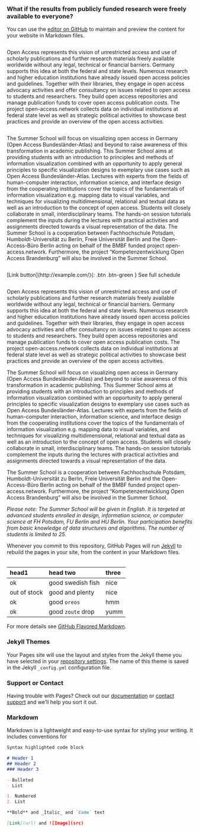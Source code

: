 ### What if the results from publicly funded research were freely available to everyone?

You can use the [editor on GitHub](https://github.com/uclab-potsdam/OA-summer-school/edit/gh-pages/index.md) to maintain and preview the content for your website in Markdown files.

<section>

<div class ="row">

<div class="column left">
    <p>Open Access represents this vision of unrestricted access and use of scholarly publications and further research materials freely available worldwide without any legal, technical or financial barriers. Germany supports this idea at both the federal and state levels. Numerous research and higher education institutions have already issued open access policies and guidelines. Together with their libraries, they engage in open access advocacy activities and offer consultancy on issues related to open access to students and researchers. They build open access repositories and manage publication funds to cover open access publication costs. The project open-access.network collects data on individual institutions at federal state level as well as strategic political activities to showcase best practices and provide an overview of the open access activities. </p>
 </div>

<div class="column middle">
    <p>The Summer School will focus on visualizing open access in Germany (Open Access Bundesländer-Atlas) and beyond to raise awareness of this transformation in academic publishing. This Summer School aims at providing students with an introduction to principles and methods of information visualization combined with an opportunity to apply general principles to specific visualization designs to exemplary use cases such as Open Access Bundesländer-Atlas. Lectures with experts from the fields of human-computer interaction, information science, and interface design from the cooperating institutions cover the topics of the fundamentals of information visualization e.g. mapping data to visual variables, and techniques for visualizing multidimensional, relational and textual data as well as an introduction to the concept of open access. Students will closely collaborate in small, interdisciplinary teams. The hands-on session tutorials complement the inputs during the lectures with practical activities and assignments directed towards a visual representation of the data. The Summer School is a cooperation between Fachhochschule Potsdam, Humboldt-Universität zu Berlin, Freie Universität Berlin and the Open-Access-Büro Berlin acting on behalf of the BMBF funded project open-access.network. Furthermore, the project “Kompetenzentwicklung Open Access Brandenburg” will also be involved in the Summer School.</p>
</div>

<div class="column right">
<p>[Link button](http://example.com/){: .btn .btn-green }
See full schedule</p>
</div>

</div>




Open Access represents this vision of unrestricted access and use of scholarly publications and further research materials freely available worldwide without any legal, technical or financial barriers. Germany supports this idea at both the federal and state levels. Numerous research and higher education institutions have already issued open access policies and guidelines. Together with their libraries, they engage in open access advocacy activities and offer consultancy on issues related to open access to students and researchers. They build open access repositories and manage publication funds to cover open access publication costs. The project open-access.network collects data on individual institutions at federal state level as well as strategic political activities to showcase best practices and provide an overview of the open access activities. 

The Summer School will focus on visualizing open access in Germany (Open Access Bundesländer-Atlas) and beyond to raise awareness of this transformation in academic publishing. This Summer School aims at providing students with an introduction to principles and methods of information visualization combined with an opportunity to apply general principles to specific visualization designs to exemplary use cases such as Open Access Bundesländer-Atlas. Lectures with experts from the fields of human-computer interaction, information science, and interface design from the cooperating institutions cover the topics of the fundamentals of information visualization e.g. mapping data to visual variables, and techniques for visualizing multidimensional, relational and textual data as well as an introduction to the concept of open access. Students will closely collaborate in small, interdisciplinary teams. The hands-on session tutorials complement the inputs during the lectures with practical activities and assignments directed towards a visual representation of the data.

The Summer School is a cooperation between Fachhochschule Potsdam, Humboldt-Universität zu Berlin, Freie Universität Berlin and the Open-Access-Büro Berlin acting on behalf of the BMBF funded project open-access.network. Furthermore, the project “Kompetenzentwicklung Open Access Brandenburg” will also be involved in the Summer School.

*Please note: The Summer School will be given in English. It is targeted at advanced students enrolled in design, information science, or computer science at FH Potsdam, FU Berlin and HU Berlin. Your participation benefits from basic knowledge of data structures and algorithms. The number of students is limited to 25.*

</div>

Whenever you commit to this repository, GitHub Pages will run [Jekyll](https://jekyllrb.com/) to rebuild the pages in your site, from the content in your Markdown files.

<div2>

<table>

| head1        | head two          | three |
|:-------------|:------------------|:------|
| ok           | good swedish fish | nice  |
| out of stock | good and plenty   | nice  |
| ok           | good `oreos`      | hmm   |
| ok           | good `zoute` drop | yumm  |


</div2>

For more details see [GitHub Flavored Markdown](https://guides.github.com/features/mastering-markdown/).

### Jekyll Themes

Your Pages site will use the layout and styles from the Jekyll theme you have selected in your [repository settings](https://github.com/uclab-potsdam/OA-summer-school/settings). The name of this theme is saved in the Jekyll `_config.yml` configuration file.

### Support or Contact

Having trouble with Pages? Check out our [documentation](https://docs.github.com/categories/github-pages-basics/) or [contact support](https://support.github.com/contact) and we’ll help you sort it out.


### Markdown

Markdown is a lightweight and easy-to-use syntax for styling your writing. It includes conventions for

```markdown
Syntax highlighted code block

# Header 1
## Header 2
### Header 3

- Bulleted
- List

1. Numbered
2. List

**Bold** and _Italic_ and `Code` text

[Link](url) and ![Image](src)
```